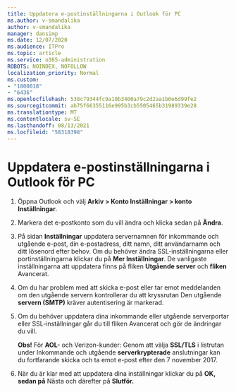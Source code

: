 ```yaml
---
title: Uppdatera e-postinställningarna i Outlook för PC
ms.author: v-smandalika
author: v-smandalika
manager: dansimp
ms.date: 12/07/2020
ms.audience: ITPro
ms.topic: article
ms.service: o365-administration
ROBOTS: NOINDEX, NOFOLLOW
localization_priority: Normal
ms.custom:
- "1800018"
- "6436"
ms.openlocfilehash: 538c79344fc9a10b3400a79c2d2aa1b0e6d99fe2
ms.sourcegitcommit: ab75f66355116e995b3cb5505465b31989339e28
ms.translationtype: MT
ms.contentlocale: sv-SE
ms.lasthandoff: 08/13/2021
ms.locfileid: "58318398"
---
```

# <a name="how-to-update-email-settings-in-outlook-for-pc"></a>Uppdatera e-postinställningarna i Outlook för PC

1. Öppna Outlook och välj **Arkiv > Konto Inställningar > konto Inställningar**.

2. Markera det e-postkonto som du vill ändra och klicka sedan på **Ändra**. 

3. På sidan **Inställningar** uppdatera servernamnen för inkommande och utgående e-post, din e-postadress, ditt namn, ditt användarnamn och ditt lösenord efter behov. Om du behöver ändra SSL-inställningarna eller portinställningarna klickar du på **Mer Inställningar**. De vanligaste inställningarna att uppdatera finns på fliken **Utgående server** och **fliken** Avancerat.

4. Om du har problem med att skicka e-post eller tar emot meddelanden om den utgående servern kontrollerar du att kryssrutan Den utgående **servern (SMTP)** kräver autentisering är markerad.

5. Om du behöver uppdatera dina inkommande eller utgående  serverportar eller SSL-inställningar går du till fliken Avancerat och gör de ändringar du vill.

    **Obs!** För **AOL-** och Verizon-kunder: Genom att välja **SSL/TLS** i listrutan under Inkommande och utgående **serverkrypterade** anslutningar kan du fortfarande skicka och ta emot e-post efter den 7 november 2017.

6. När du är klar med att uppdatera dina inställningar klickar du på **OK,** **sedan på** Nästa och därefter på **Slutför.**


